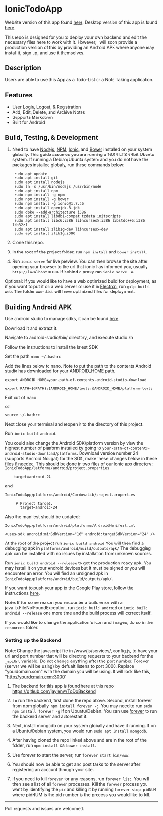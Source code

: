 # IonicTodoApp

Website version of this app found [here](https://github.com/jaylenw/AngularJsTodoApp). Desktop version of this app is found [here](https://github.com/jaylenw/ElectronTodoApp).

This repo is designed for you to deploy your own backend and edit the necessary files here to work with it. However, I will soon provide a production version of this by providing an Android APK where anyone may install it, sign up, and use it themselves.

## Description

Users are able to use this App as a Todo-List or a Note Taking application.

## Features

* User Login, Logout, & Registration
* Add, Edit, Delete, and Archive Notes
* Supports Markdown
* Built for Android

## Build, Testing, & Development

1. Need to have [Nodejs](https://nodejs.org/en/), [NPM](https://www.npmjs.com/), [Ionic](http://ionicframework.com/), and [Bower](https://bower.io/) installed on your system globally. This guide assumes you are running a 16.04 LTS 64bit Ubuntu system. If running a Debian/Ubuntu system and you do not have the packages installed globaly, run these commands below:

        sudo apt update
        sudo apt install git
        sudo apt install nodejs  
        sudo ln -s /usr/bin/nodejs /usr/bin/node  
        sudo apt install npm
        sudo npm install -g npm
        sudo npm install -g bower
        sudo npm install -g ionic@1.7.16
        sudo apt install openjdk-8-jdk
        sudo dpkg --add-architecture i386
        sudo apt install libdb1-compat tzdata initscripts
        sudo apt install libc6:i386 libncurses5:i386 libstdc++6:i386 lib32z1
        sudo apt install zlib1g-dev libncurses5-dev
        sudo apt install zlib1g:i386

2. Clone this repo.

3. In the root of the project folder, run `npm install` and `bower install`.

4. Run `ionic serve` for live preview. You can then browse the site after opening your browser to the url that ionic has informed you, usually `http://localhost:8100`. If behind a proxy run `ionic serve -a`.

Optional: If you would like to have a web optimized build for deployment, as if you want to put it on a web server or use it in [Electron](http://electron.atom.io/), run `gulp build-web`. The folder `www-dist` will have optimized files for deployment.

## Building Android APK

Use android studio to manage sdks, it can be found [here](https://developer.android.com/studio/index.html).

Download it and extract it.

Navigate to android-studio/bin/ directory, and execute studio.sh

Follow the instructions to install the latest SDK.

Set the path
`nano ~/.bashrc`

Add the lines below to nano. Note to put the path to the contents Android studio has
downloaded for your ANDROID_HOME path.

`export ANDROID_HOME=your-path-of-contents-android-studio-download`

`export PATH=${PATH}:$ANDROID_HOME/tools:$ANDROID_HOME/platform-tools`

Exit out of nano

`cd`

`source ~/.bashrc`    

Next close your terminal and reopen it to the directory of this project.

Run `ionic build android`.

You could also change the Android SDK/platform version by view the highest number
of platform installed by going to `your-path-of-contents-android-studio-download/platforms`. Download
version number 24 (supports Android Nougat) for the SDK, make these changes below in these files if needed.
This should be done in two files of our Ionic app directory:
`IonicTodoApp/latforms/android/project.properties`

        target=android-24

and

`IonicTodoApp/platforms/android/CordovaLib/project.properties`

         # Project target.
	       target=android-24

Also the manifest should be updated:

`IonicTodoApp/platforms/android/platforms/AndroidManifest.xml`

`<uses-sdk android:minSdkVersion="16" android:targetSdkVersion="24" />`

At the root of the project run `ionic build android`
You will then find a debugging apk in `platforms/android/build/outputs/apk/`
The debugging apk can be installed with no issues by installation from unknown sources.

Run `ionic build android --release` to get the production ready apk. You may install it
on your Android devices but it must be signed or you will encounter an error.
You will find an unsigned apk in `IonicTodoApp/platforms/android/build/outputs/apk/`.

If you want to push your app to the Google Play store, follow the instructions
[here](http://ionicframework.com/docs/guide/publishing.html).

Note: If for some reason you encounter a build error with a java.io.FileNotFoundException,
run `ionic build android` or `ionic build android --release` one more time and the build
process will correct itself.

If you would like to change the application's icon and images, do so in the
`resources` folder.


### Setting up the Backend

Note: Change the javascript file in /www/js/services/, config.js,  to have your url and port number
   that will be directing requests to your backend for the `_apiUrl` variable. Do not change anything after the port number. Forever (server we will be using) by defualt listens to port 3000. Replace "yourdomain.com" with the domain you will be using. It will look like this, "http://yourdomain.com:3000"

1. The backend for this app is found here at this repo: https://github.com/jaylenw/ToDoBackend

2. To run the backend, first clone the repo above. Second, install forever from npm globally, `npm install forever -g`. You may    need to run `sudo npm install forever -g` if on Ubuntu/Debian.
   You can use [forever](https://www.npmjs.com/package/forever) to run the backend server and autorestart it.

3. Next, install mongodb on your system globally and have it running. If on a Ubuntu/Debian system, you would run
   `sudo apt install mongodb`.

4. After having cloned the repo linked above and are in the root of the folder, run `npm install && bower install`.

5. Use forever to start the server, run `forever start bin/www`.

6. You should now be able to get and post tasks to the server after registering an account through your site.

7. If you need to kill `forever` for any reasons, run `forever list`. You will then see a list of all `forever` processes. Kill the `forever` process you want
by identifying the `pid` and killing it by running `forever stop pidNUM` where pidNUM is the pid number is the process you would like to kill.

--------------------------------------------------------------------------------------------------------------

Pull requests and issues are welcomed.
